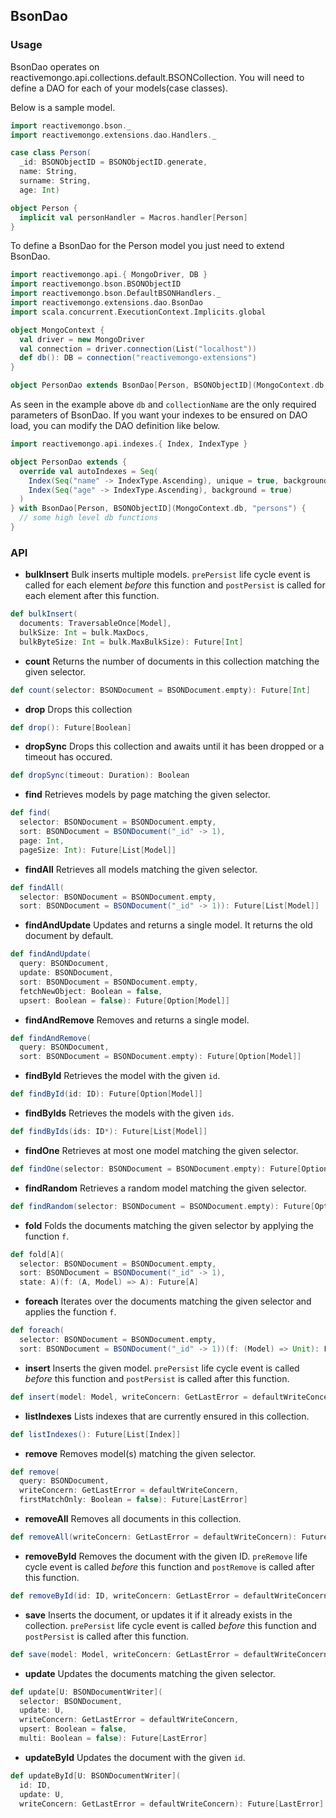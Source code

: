 ## BsonDao

### Usage

BsonDao operates on reactivemongo.api.collections.default.BSONCollection. You will need to define a DAO for each of your models(case classes).

Below is a sample model.

```scala
import reactivemongo.bson._
import reactivemongo.extensions.dao.Handlers._

case class Person(
  _id: BSONObjectID = BSONObjectID.generate,
  name: String,
  surname: String,
  age: Int)

object Person {
  implicit val personHandler = Macros.handler[Person]
}
```

To define a BsonDao for the Person model you just need to extend BsonDao.

```scala
import reactivemongo.api.{ MongoDriver, DB }
import reactivemongo.bson.BSONObjectID
import reactivemongo.bson.DefaultBSONHandlers._
import reactivemongo.extensions.dao.BsonDao
import scala.concurrent.ExecutionContext.Implicits.global

object MongoContext {
  val driver = new MongoDriver
  val connection = driver.connection(List("localhost"))
  def db(): DB = connection("reactivemongo-extensions")
}

object PersonDao extends BsonDao[Person, BSONObjectID](MongoContext.db, "persons")
```

As seen in the example above ```db``` and ```collectionName``` are the only required parameters of BsonDao.
If you want your indexes to be ensured on DAO load, you can modify the DAO definition like below.

```scala
import reactivemongo.api.indexes.{ Index, IndexType }

object PersonDao extends {
  override val autoIndexes = Seq(
    Index(Seq("name" -> IndexType.Ascending), unique = true, background = true),
    Index(Seq("age" -> IndexType.Ascending), background = true)
  )
} with BsonDao[Person, BSONObjectID](MongoContext.db, "persons") {
  // some high level db functions
}
```

### API

* **bulkInsert** Bulk inserts multiple models. `prePersist` life cycle event is called for each element *before* this function and `postPersist` is called for each element after this function.

```scala
def bulkInsert(
  documents: TraversableOnce[Model],
  bulkSize: Int = bulk.MaxDocs,
  bulkByteSize: Int = bulk.MaxBulkSize): Future[Int]
```

* **count** Returns the number of documents in this collection matching the given selector.

```scala
def count(selector: BSONDocument = BSONDocument.empty): Future[Int]
```

* **drop** Drops this collection

```scala
def drop(): Future[Boolean]
```

* **dropSync** Drops this collection and awaits until it has been dropped or a timeout has occured.

```scala
def dropSync(timeout: Duration): Boolean
```

* **find** Retrieves models by page matching the given selector.

```scala
def find(
  selector: BSONDocument = BSONDocument.empty,
  sort: BSONDocument = BSONDocument("_id" -> 1),
  page: Int,
  pageSize: Int): Future[List[Model]]
```

* **findAll** Retrieves all models matching the given selector.

```scala
def findAll(
  selector: BSONDocument = BSONDocument.empty,
  sort: BSONDocument = BSONDocument("_id" -> 1)): Future[List[Model]]
```

* **findAndUpdate** Updates and returns a single model. It returns the old document by default.

```scala
def findAndUpdate(
  query: BSONDocument,
  update: BSONDocument,
  sort: BSONDocument = BSONDocument.empty,
  fetchNewObject: Boolean = false,
  upsert: Boolean = false): Future[Option[Model]]
```

* **findAndRemove** Removes and returns a single model.

```scala
def findAndRemove(
  query: BSONDocument,
  sort: BSONDocument = BSONDocument.empty): Future[Option[Model]]
```

* **findById** Retrieves the model with the given `id`.

```scala
def findById(id: ID): Future[Option[Model]]
```

* **findByIds** Retrieves the models with the given `ids`.

```scala
def findByIds(ids: ID*): Future[List[Model]]
```

* **findOne** Retrieves at most one model matching the given selector.

```scala
def findOne(selector: BSONDocument = BSONDocument.empty): Future[Option[Model]]
```

* **findRandom** Retrieves a random model matching the given selector.

```scala
def findRandom(selector: BSONDocument = BSONDocument.empty): Future[Option[Model]]
```

* **fold** Folds the documents matching the given selector by applying the function `f`.

```scala
def fold[A](
  selector: BSONDocument = BSONDocument.empty,
  sort: BSONDocument = BSONDocument("_id" -> 1),
  state: A)(f: (A, Model) => A): Future[A]
```

* **foreach** Iterates over the documents matching the given selector and applies the function `f`.

```scala
def foreach(
  selector: BSONDocument = BSONDocument.empty,
  sort: BSONDocument = BSONDocument("_id" -> 1))(f: (Model) => Unit): Future[Unit]
```

* **insert** Inserts the given model. `prePersist` life cycle event is called *before* this function and `postPersist` is called after this function.


```scala
def insert(model: Model, writeConcern: GetLastError = defaultWriteConcern): Future[LastError]
```

* **listIndexes** Lists indexes that are currently ensured in this collection.

```scala
def listIndexes(): Future[List[Index]]
```

* **remove** Removes model(s) matching the given selector.

```scala
def remove(
  query: BSONDocument,
  writeConcern: GetLastError = defaultWriteConcern,
  firstMatchOnly: Boolean = false): Future[LastError]
```

* **removeAll** Removes all documents in this collection.

```scala
def removeAll(writeConcern: GetLastError = defaultWriteConcern): Future[LastError]
```

* **removeById** Removes the document with the given ID. `preRemove` life cycle event is called *before* this function and `postRemove` is called after this function.

```scala
def removeById(id: ID, writeConcern: GetLastError = defaultWriteConcern): Future[LastError]
```

* **save** Inserts the document, or updates it if it already exists in the collection. `prePersist` life cycle event is called *before* this function and `postPersist` is called after this function.

```scala
def save(model: Model, writeConcern: GetLastError = defaultWriteConcern): Future[LastError]
```

* **update** Updates the documents matching the given selector.

```scala
def update[U: BSONDocumentWriter](
  selector: BSONDocument,
  update: U,
  writeConcern: GetLastError = defaultWriteConcern,
  upsert: Boolean = false,
  multi: Boolean = false): Future[LastError]
```

* **updateById** Updates the document with the given `id`.

```scala
def updateById[U: BSONDocumentWriter](
  id: ID,
  update: U,
  writeConcern: GetLastError = defaultWriteConcern): Future[LastError]
```
